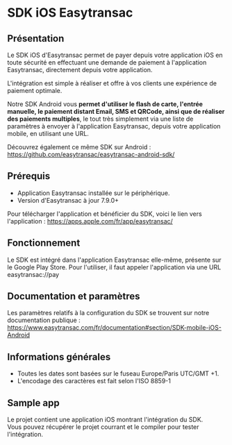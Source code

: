 # SDK iOS Easytransac  
  
## Présentation  
  
Le SDK iOS d'Easytransac permet de payer depuis votre application iOS en toute sécurité en effectuant une demande de paiement à l'application Easytransac, directement depuis votre application. 

L'intégration est simple à réaliser et offre à vos clients une expérience de paiement optimale. 

Notre SDK Android vous **permet d'utiliser le flash de carte, l'entrée manuelle, le paiement distant Email, SMS et QRCode, ainsi que de réaliser des paiements multiples**, le tout très simplement via une liste de paramètres à envoyer à l'application Easytransac, depuis votre application mobile, en utilisant une URL.

Découvrez également ce même SDK sur Android :  https://github.com/easytransac/easytransac-android-sdk/
  
## Prérequis  
  
- Application Easytransac installée sur le périphérique.  
- Version d'Easytransac à jour 7.9.0+  
  
Pour télécharger l'application et bénéficier du SDK, voici le lien vers l'application : https://apps.apple.com/fr/app/easytransac/


## Fonctionnement 
 
Le SDK est intégré dans l'application Easytransac elle-même, présente sur le Google Play Store. Pour l'utiliser, il faut appeler l'application via une URL easytransac://pay


## Documentation et paramètres

Les paramètres relatifs à la configuration du SDK se trouvent sur notre documentation publique : https://www.easytransac.com/fr/documentation#section/SDK-mobile-iOS-Android


## Informations générales  

 - Toutes les dates sont basées sur le fuseau Europe/Paris UTC/GMT +1.  
 - L'encodage des caractères est fait selon l'ISO 8859-1  
 
 
## Sample app  

Le projet contient une application iOS montrant l'intégration du SDK.  
Vous pouvez récupérer le projet courrant et le compiler pour tester l'intégration.
